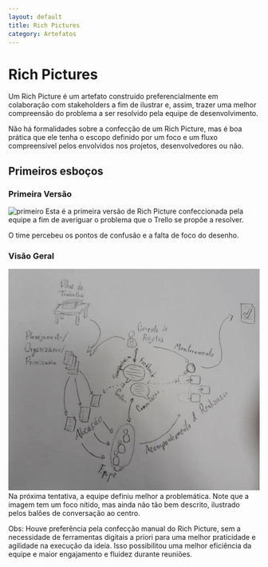 ```yaml
---
layout: default
title: Rich Pictures
category: Artefatos
---
```


# Rich Pictures

Um Rich Picture é um artefato construído preferencialmente em colaboração com stakeholders a fim de ilustrar e, assim, trazer uma melhor compreensão do problema a ser resolvido pela equipe de desenvolvimento.

Não há formalidades sobre a confecção de um Rich Picture, mas é boa prática que ele tenha o escopo definido por um foco e um fluxo compreensível pelos envolvidos nos projetos, desenvolvedores ou não.

## Primeiros esboços

### Primeira Versão

![primeiro](imagens/primeiro_esboço.png)
Esta é a primeira versão de Rich Picture confeccionada pela equipe a fim de averiguar o problema que o Trello se propõe a resolver.

O time percebeu os pontos de confusão e a falta de foco do desenho.

### Visão Geral

![visao geral](imagens/visao_geral.jpg)
Na próxima tentativa, a equipe definiu melhor a problemática. Note que a imagem tem um foco nítido, mas ainda não tão bem descrito, ilustrado pelos balões de conversação ao centro.

Obs: Houve preferência pela confecção manual do Rich Picture, sem a necessidade de ferramentas digitais a priori para uma melhor praticidade e agilidade na execução da ideia. Isso possibilitou uma melhor eficiência da equipe e maior engajamento e fluidez durante reuniões.